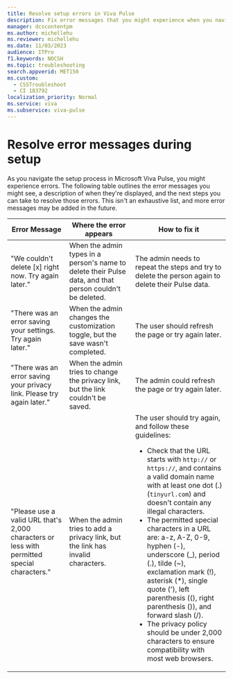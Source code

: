 ```yaml
---
title: Resolve setup errors in Viva Pulse
description: Fix error messages that you might experience when you navigate the setup process in Microsoft Viva Pulse.
manager: dcscontentpm
ms.author: michellehu
ms.reviewer: michellehu
ms.date: 11/03/2023
audience: ITPro
f1.keywords: NOCSH
ms.topic: troubleshooting
search.appverid: MET150
ms.custom: 
  - CSSTroubleshoot
  - CI 183792
localization_priority: Normal
ms.service: viva
ms.subservice: viva-pulse
---
```


# Resolve error messages during setup

As you navigate the setup process in Microsoft Viva Pulse, you might experience errors. The following table outlines the error messages you might see, a description of when they're displayed, and the next steps you can take to resolve those errors. This isn't an exhaustive list, and more error messages may be added in the future.

| Error Message | Where the error appears | How to fix it |
| ----------- | ----------- | ----------- |
| "We couldn't delete [x] right now. Try again later." | When the admin types in a person's name to delete their Pulse data, and that person couldn't be deleted. | The admin needs to repeat the steps and try to delete the person again to delete their Pulse data. |
| "There was an error saving your settings. Try again later." | When the admin changes the customization toggle, but the save wasn't completed. | The user should refresh the page or try again later. |
| "There was an error saving your privacy link. Please try again later." | When the admin tries to change the privacy link, but the link couldn't be saved. | The admin could refresh the page or try again later. |
| "Please use a valid URL that's 2,000 characters or less with permitted special characters." | When the admin tries to add a privacy link, but the link has invalid characters. | The user should try again, and follow these guidelines:<ul><li>Check that the URL starts with `http://` or `https://`, and contains a valid domain name with at least one dot (.) (`tinyurl.com`) and doesn't contain any illegal characters.</li><li>The permitted special characters in a URL are: a-z, A-Z, 0-9, hyphen (-), underscore (_), period (.), tilde (~), exclamation mark (!), asterisk (*), single quote ('), left parenthesis ((), right parenthesis ()), and forward slash (/).</li><li>The privacy policy should be under 2,000 characters to ensure compatibility with most web browsers.</li></ul>|
